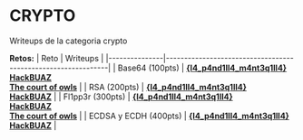 # CRYPTO 

Writeups de la categoria crypto

**Retos:**
| Reto          | Writeups                                                         |
|---------------|--------------------------------------------------------------|
| Base64 (100pts)     | [**{l4_p4nd1ll4_m4nt3q1ll4}**](./writeups/Writeups_Crypto.pdf)<br>[**HackBUAZ**](../one-file-writeups/Writeups-HackBUAZ-hackdef2020.pdf)<br>[**The court of owls**](./100/writeups/writeup_b64.pdf) |
| RSA (200pts)       | [**{l4_p4nd1ll4_m4nt3q1ll4}**](./writeups/Writeups_Crypto.pdf)<br>[**HackBUAZ**](../one-file-writeups/Writeups-HackBUAZ-hackdef2020.pdf) |
| Fl1pp3r (300pts)       | [**{l4_p4nd1ll4_m4nt3q1ll4}**](./writeups/Writeups_Crypto.pdf)<br>[**HackBUAZ**](../one-file-writeups/Writeups-HackBUAZ-hackdef2020.pdf)<br>[**The court of owls**](./300/writeups/writeup_padding.pdf)  |
| ECDSA y ECDH (400pts)       | [**{l4_p4nd1ll4_m4nt3q1ll4}**](./writeups/Writeups_Crypto.pdf)<br>[**HackBUAZ**](../one-file-writeups/Writeups-HackBUAZ-hackdef2020.pdf)  |


